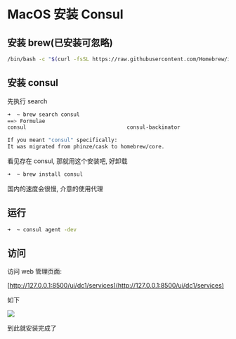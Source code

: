 # MacOS 安装 Consul  

## 安装 brew(已安装可忽略)

```bash
/bin/bash -c "$(curl -fsSL https://raw.githubusercontent.com/Homebrew/install/master/install.sh)"
```

## 安装 consul

先执行 search

```bash
➜  ~ brew search consul
==> Formulae
consul                                consul-backinator                     consul-template                       envconsul

If you meant "consul" specifically:
It was migrated from phinze/cask to homebrew/core.
```

看见存在 consul, 那就用这个安装吧, 好卸载

```bash
➜  ~ brew install consul
```

国内的速度会很慢, 介意的使用代理

## 运行

```bash
➜  ~ consul agent -dev
```

## 访问

访问 web 管理页面:

[http://127.0.0.1:8500/ui/dc1/services](http://127.0.0.1:8500/ui/dc1/services)

如下

![](https://cdn.nlark.com/yuque/0/2020/png/631242/1591116053898-4065c41b-59af-46d9-8253-b19734a53c6f.png#align=left&display=inline&height=1748&margin=%5Bobject%20Object%5D&originHeight=1748&originWidth=3352&size=0&status=done&style=none&width=3352)

到此就安装完成了
